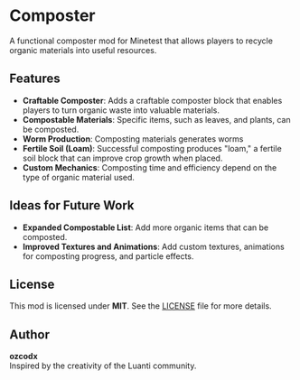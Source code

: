 # Composter
A functional composter mod for Minetest that allows players to recycle organic materials into useful resources.

## Features
- **Craftable Composter**: Adds a craftable composter block that enables players to turn organic waste into valuable materials.
- **Compostable Materials**: Specific items, such as leaves, and plants, can be composted.
- **Worm Production**: Composting materials generates worms
- **Fertile Soil (Loam)**: Successful composting produces "loam," a fertile soil block that can improve crop growth when placed.
- **Custom Mechanics**: Composting time and efficiency depend on the type of organic material used.

## Ideas for Future Work
- **Expanded Compostable List**: Add more organic items that can be composted.
- **Improved Textures and Animations**: Add custom textures, animations for composting progress, and particle effects.

## License
This mod is licensed under **MIT**. See the [LICENSE](LICENSE) file for more details.

## Author
**ozcodx**  
Inspired by the creativity of the Luanti community.
